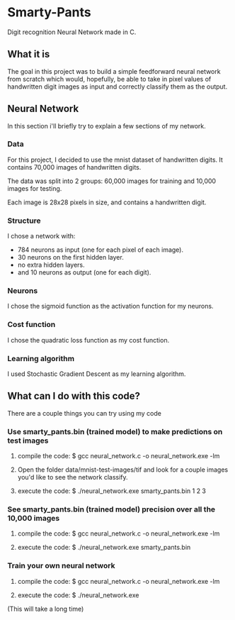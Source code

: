 # Smarty-Pants

Digit recognition Neural Network made in C.

## What it is

The goal in this project was to build a simple feedforward neural network from scratch which would, hopefully, be able to take in pixel values of handwritten digit images as input and correctly classify them as the output.

## Neural Network

In this section i'll briefly try to explain a few sections of my network.

### Data

For this project, I decided to use the mnist dataset of handwritten digits. It contains 70,000 images of handwritten digits.

The data was split into 2 groups: 60,000 images for training and 10,000 images for testing.

Each image is 28x28 pixels in size, and contains a handwritten digit.

### Structure

I chose a network with:

- 784 neurons as input (one for each pixel of each image).
- 30 neurons on the first hidden layer.
- no extra hidden layers.
- and 10 neurons as output (one for each digit).

### Neurons

I chose the sigmoid function as the activation function for my neurons.

### Cost function

I chose the quadratic loss function as my cost function.

### Learning algorithm

I used Stochastic Gradient Descent as my learning algorithm.

## What can I do with this code?

There are a couple things you can try using my code

### Use smarty_pants.bin (trained model) to make predictions on test images

1. compile the code: $ gcc neural_network.c -o neural_network.exe -lm

2. Open the folder data/mnist-test-images/tif and look for a couple images you'd like to see the network classify.

3. execute the code: $ ./neural_network.exe smarty_pants.bin 1 2 3

### See smarty_pants.bin (trained model) precision over all the 10,000 images

1. compile the code: $ gcc neural_network.c -o neural_network.exe -lm

2. execute the code: $ ./neural_network.exe smarty_pants.bin

### Train your own neural network

1. compile the code: $ gcc neural_network.c -o neural_network.exe -lm

2. execute the code: $ ./neural_network.exe

(This will take a long time)
